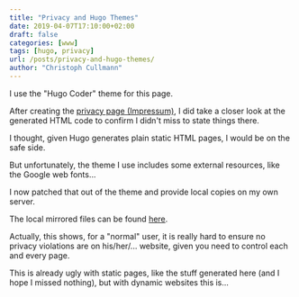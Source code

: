 ```yaml
---
title: "Privacy and Hugo Themes"
date: 2019-04-07T17:10:00+02:00
draft: false
categories: [www]
tags: [hugo, privacy]
url: /posts/privacy-and-hugo-themes/
author: "Christoph Cullmann"
---
```


I use the "Hugo Coder" theme for this page.

After creating the [privacy page (Impressum)](/impressum/), I did take a closer look at the generated HTML code to confirm I didn't miss to state things there.

I thought, given Hugo generates plain static HTML pages, I would be on the safe side.

But unfortunately, the theme I use includes some external resources, like the Google web fonts...

I now patched that out of the theme and provide local copies on my own server.

The local mirrored files can be found [here](https://cullmann.io/git/cullmann.io).

Actually, this shows, for a "normal" user, it is really hard to ensure no privacy violations are on his/her/... website, given you need to control each and every page.

This is already ugly with static pages, like the stuff generated here (and I hope I missed nothing), but with dynamic websites this is...
